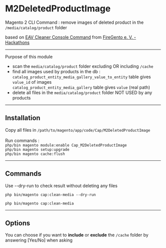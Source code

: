 # M2DeletedProductImage
Magento 2 CLI Command : remove images of deleted product in the `/media/catalog/product` folder

based on [EAV Cleaner Console Command](https://github.com/magento-hackathon/EAVCleaner/tree/magento2) from [FireGento e. V. - Hackathons](https://github.com/magento-hackathon)<br/>

--------------------
Purpose of this module

- scan the `media/catalog/product` folder excluding OR including `/cache`
- find all images used by products in the db :<br/>
`catalog_product_entity_media_gallery_value_to_entity` table gives `value_id` of images<br/>
`catalog_product_entity_media_gallery` table gives `value` (real path)
- delete all files in the `media/catalog/product` folder NOT USED by any products

----------------------
## Installation

Copy all files in `/path/to/magento/app/code/Cap/M2DeletedProductImage`<br/><br/>
Run commands : <br/>
`php/bin magento module:enable Cap_M2DeletedProductImage`<br/>
`php/bin magento setup:upgrade`<br/>
`php/bin magento cache:flush`<br/>

----------------------
## Commands

Use --dry-run to check result without deleting any files

`php bin/magento cap:clean-media --dry-run`

`php bin/magento cap:clean-media`

----------------------
## Options

You can choose if you want to <b>include</b> or <b>exclude</b> the `/cache` folder by answering [Yes/No] when asking
